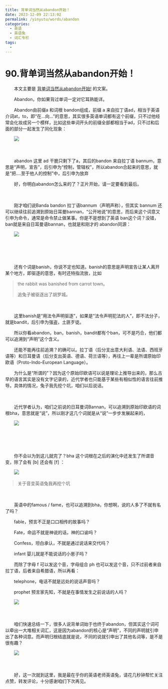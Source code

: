 ```yaml
---
title: 背单词当然从abandon开始！
date: 2023-12-09 22:13:02
permalink: /yinyutu/words/abandon
categories:
  - 英语
  - 英语兔
  - 词汇专栏
tags:
  - 
---
```

# 90.背单词当然从abandon开始！

　　本文主要是 [背单词当然从abandon开始!](https://www.bilibili.com/video/BV1P5411U7hn/)  的文案。

　　‍Abandon，你如果背过单词一定对它耳熟能详。‍‍
<!-- more -->
　　Abandon由前缀a 和词根 bandon组成，前缀 a 来自拉丁语ad，相当于英语介词at，to，即“在...向...”的意思，其实很多英语单词都有这个前缀，‍‍只不过他经常会化妆成另一个模样，比如这些单词开头的前缀‍‍全部都相当于ad，只不过和后面的部分一起发生了同化现象：

　　![](https://image.peterjxl.com/blog/image-20231209180449-kgdm63i.png)

　　‍

　　abandon 这里‍‍ ad 干脆只剩下了a‍‍，其后的bandon 来自拉丁语 bannum，意思是“声明，宣告”，后引申为‍‍“控制，管辖权”，所以abandon合起来的意思，就是“把....至于他人的控制”中‍‍，后引申为放弃

　　好，你明白abandon怎么来的了？正片开始，请一定要看到最后。

　　‍

　　刚才咱们说Banda bandon 拉丁语bannum（声明声称），‍‍但其实 bannum 还可以继续往前追溯到原始日耳曼bannan，“公开地说”的意思，而后来这个词意又引申为命令，通常是命令禁止做某事。‍‍你是不是想到了英语 ban这个词？没错，ban就是来自日耳曼语bannan，也就是和刚才的‍‍ abandon同源：

　　![](https://image.peterjxl.com/blog/image-20231209180715-pqunhef.png)

　　‍

　　‍

　　还有个词是banish，你说不定也知道。‍‍banish的意思是声明宣告让某人离开某个地方，即驱逐的意思，有时还特指‍‍流放，比如

> the rabbit was banished from carrot town。
>
> 追兔子被驱逐出了胡罗城。‍‍

　　‍

　　这里banish是“用法令声明驱逐”，如果是“法令声明犯法的人”，‍‍即不法分子，就是bandit，‍‍后引申为强盗，土匪歹徒。

　　所以你看abandon，ban，banish，bandit都有个ban，可不是巧合，他们都可以追溯到“声明”这个含义。

　　还能不能再往前追溯？‍‍的确可以。拉丁语（后分支出意大利语、法语、西班牙语等）和日耳曼语（后分支出英语、德语、荷兰语等），再往上一辈是所谓原始印欧语（Proto-Indo-European Language）。

　　为什么是“所谓的‍‍”？因为这个原始印欧语可以说是理论上推导出来的，那么古早的语言其实是没有文字记录的，‍‍近代学者也只能基于某些有相似性的语言往前推导。‍‍具体的情况，兔子我先挖个坑，咱们以后说话。‍‍

　　‍

　　近代学者认为，咱们之前说的日耳曼词Bannan，可以追溯到原始印欧语的词根bha，‍‍意思就是“说”，所以刚才这几个词就是从“说”一步步发展起来的，

　　![](https://image.peterjxl.com/blog/image-20231209181120-4x00qpz.png)

　　‍

　　‍

　　你不会以为到这儿就完了？bha 这个词根在之后的演化中还发生了所谓音变，‍‍除了会有 [b] 还会有 [f] ：

　　![](https://image.peterjxl.com/blog/image-20231209181209-isp5smz.png)

> 关于音变英语兔我再挖个坑

　　‍

　　英语中的famous / fame，也可以追溯到bha，你想‍‍啊，说的人多了不就有名了吗？

　　fable，预言不正是口口相传的故事吗？‍‍

　　Fate，命运不就是神说的话，神的口谕吗？

　　Confess，坦白承认，‍‍不就是通过说话来交代吗？

　　infant 婴儿就是不能说话的小崽子吗？‍‍

　　而除了字母 f 可以发这个音，字母组合 ph 也可以发这个音，‍‍只不过前者来自拉丁语，后者来自希腊语，所以再看：

　　telephone，‍‍电话不就是远处的说话声音吗？

　　prophet 预言家先知，‍‍不就是在事情发生之前说话的人吗？

　　![](https://image.peterjxl.com/blog/image-20231209181405-85ej83g.png)

　　‍

　　咱们快速总结一下，‍‍很多人说背单词始于也终于abandon，但其实这个词可以牵出一大堆相关词汇，‍‍这是因为abandon的核心是“声明”，不同的声明就引申出了各种词意。‍‍而声明归根结底就是说，不同的说就引申出了其他名词等，是不是很有趣？‍‍

　　![](https://image.peterjxl.com/blog/image-20231209181501-i2wps7e.png)

　　‍

　　好，这一次就到这里，我是最在乎你的英语老师英语兔，请花几秒钟帮忙关注点赞，‍‍转发评论，十分感谢咱们下次再见。‍‍‍

　　‍
